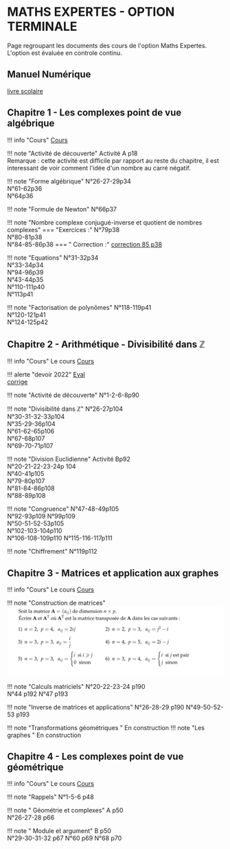 # MATHS EXPERTES - OPTION TERMINALE

Page regroupant les documents des cours de l'option Maths Expertes. <br>
L'option est évaluée en controle continu.
## Manuel Numérique 
[livre scolaire](https://fr.calameo.com/read/0005967295d0b5d5c47f6?authid=nDfde6HMoRP5 "Livre spé Maths")
## Chapitre 1 - Les complexes point de vue algébrique

!!! info "Cours" 
    [Cours](./cours/MEXP/Chap1/Cours-Chap1.pdf)

!!! note "Activité de découverte"
    Activité A p18  
    Remarque : cette activité est difficile par rapport au reste du chapitre, il est interessant de voir comment l'idée d'un nombre au carré négatif.  

!!! note "Forme algébrique"
    N°26-27-29p34  
    N°61-62p36  
    N°64p36  
    
!!! note "Formule de Newton" 
    N°66p37  
    

!!! note "Nombre complexe conjugué-inverse et quotient de nombres complexes"
    === "Exercices :"
        N°79p38  
        N°80-81p38  
        N°84-85-86p38
    === " Correction :"
        [correction 85 p38](./cours/MEXP/Chap1/Ex_85.jpg)

    
!!! note "Equations" 
    N°31-32p34  
    N°33-34p34  
    N°94-96p39  
    N°43-44p35  
    N°110-111p40  
    N°113p41

!!! note "Factorisation de polynômes"
    N°118-119p41  
    N°120-121p41  
    N°124-125p42

## Chapitre 2 - Arithmétique - Divisibilité dans $\mathbb{Z}$
!!! info "Cours" 
    Le cours [Cours](./cours/MEXP/Chap2/Cours_Chap2.pdf)   

!!! alerte "devoir 2022"
    [Eval](./cours/MEXP/Chap2/eval.pdf)  
    [corrige](./cours/MEXP/Chap2/Ds1-divisibilite.pdf)  
    
!!! note "Activité de découverte"
    N°1-2-6-8p90  
    
!!! note "Divisibilité dans $\mathbb{Z}$"
    N°26-27p104  
    N°30-31-32-33p104  
    N°35-29-36p104  
    N°61-62-65p106  
    N°67-68p107  
    N°69-70-71p107  

!!! note "Division Euclidienne"
    Activité Bp92  
    N°20-21-22-23-24p 104  
    N°40-41p105  
    N°79-80p107  
    N°81-84-86p108  
    N°88-89p108  
    
!!! note "Congruence"
    N°47-48-49p105  
    N°92-93p109
    N°99p109  
    N°50-51-52-53p105  
    N°102-103-104p110  
    N°106-108-109p110
    N°115-116-117p111
    
!!! note "Chiffrement"
    N°119p112
    
## Chapitre 3 - Matrices et application aux graphes
!!! info "Cours" 
    Le cours [Cours](./cours/MEXP/Chap3/Cours-chap3.pdf)   


    
!!! note "Construction de matrices"
    ![Exo](./cours/MEXP/Chap3/IMG_0907.jpeg)
    
    
!!! note "Calculs matriciels"
    N°20-22-23-24 p190  
    N°44 p192
    N°47 p193

!!! note "Inverse de matrices et applications"
    N°26-28-29 p190
    N°49-50-52-53 p193


!!! note "Transformations géométriques "
    En construction
!!! note "Les graphes "
    En construction

## Chapitre 4 - Les complexes point de vue géométrique
!!! info "Cours" 
    Le cours [Cours](./cours/MEXP/Chap4/Cours-Chap4.pdf)

!!! note "Rappels"
    N°1-5-6 p48  

!!! note " Géométrie et complexes"
    A p50  
    N°26-27-28 p66  

!!! note " Module et argument"
    B p50  
    N°29-30-31-32 p67
    N°60 p69 
    N°68 p70
<!--

## Chapitre 4 - Les complexes point de vue géométrique
??? info "Cours" 
    Le cours [Cours](./cours/MEXP/Chap4/Cours-Chap4.pdf)
    
## Chapitre 5- Graphes et Suites de matrices
??? info "Cours" 
    Le cours [Cours](./cours/MEXP/Chap5/Cours-Chap5.pdf)
    
## Chapitre 6- PGCD et applications
??? info "Cours" 
    Le cours [Cours](./cours/MEXP/Chap6/Cours_Chap6.pdf)
-->
